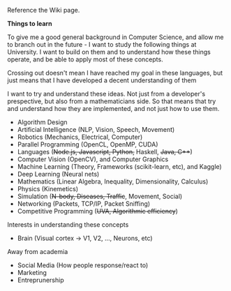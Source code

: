 Reference the Wiki page.

**Things to learn**

<p>To give me a good general background in Computer Science, and allow me to branch out in the future - I want to study the following things at University. I want to build on them and to understand how these things operate, and be able to apply most of these concepts.</p>

<p>Crossing out doesn't mean I have reached my goal in these languages, but just means that I have developed a decent understanding of them</p>

<p>I want to try and understand these ideas. Not just from a developer's prespective, but also from a mathematicians side. So that means that try and understand how they are implemented, and not just how to use them.</p>

- Algorithm Design
- Artificial Intelligence (NLP, Vision, Speech, Movement)
- Robotics (Mechanics, Electrical, Computer)
- Parallel Programming (OpenCL, OpenMP, CUDA)
- Languages (~~Node.js, Javascript, Python,~~ Haskell, ~~Java, C++~~)
- Computer Vision (OpenCV), and Computer Graphics
- Machine Learning (Theory, Frameworks (scikit-learn, etc), and Kaggle)
- Deep Learning (Neural nets)
- Mathematics (Linear Algebra, Inequality, Dimensionality, Calculus)
- Physics (Kinemetics)
- Simulation (~~N-body, Diseases, Traffic~~, Movement, Social)
- Networking (Packets, TCP/IP, Packet Sniffing)
- Competitive Programming (~~UVA, Algorithmic efficiency~~)

<p>Interests in understanding these concepts</p>

- Brain (Visual cortex -> V1, V2, ..., Neurons, etc)

<p>Away from academia</p>

- Social Media (How people response/react to)
- Marketing
- Entreprunership
